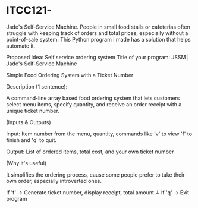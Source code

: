 # ITCC121-
Jade's Self-Service Machine.
  People in small food stalls or cafeterias often struggle with keeping track of orders and total prices, especially without a point-of-sale system. 
This Python program i made has a solution that helps automate it.

Proposed Idea: Self service ordering system
Title of your program: JSSM | Jade's Self-Service Machine

Simple Food Ordering System with a Ticket Number

Description (1 sentence):

A command-line array based food ordering system that lets customers select menu items, specify quantity, and receive an order receipt with a unique ticket number.

(Inputs & Outputs)

Input: Item number from the menu, quantity, commands like 'v' to view 'f' to finish and 'q' to quit.

Output: List of ordered items, total cost, and your own ticket number

(Why it's useful)

It simplifies the ordering process, cause some people prefer to take their own order, especially introverted ones.


If 'f' → Generate ticket number, display receipt, total amount 
   ↓ 
If 'q' → Exit program  
